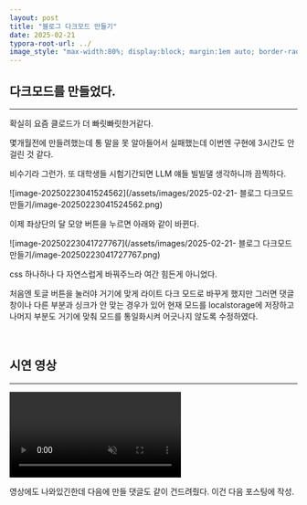 ```yaml
---
layout: post
title: "블로그 다크모드 만들기"
date: 2025-02-21
typora-root-url: ../
image_style: "max-width:80%; display:block; margin:1em auto; border-radius:10px; box-shadow:2px 2px 8px rgba(0,0,0,0.8);"
---
```




## 다크모드를 만들었다.

---

확실히 요즘 클로드가 더 빠릿빠릿한거같다.

몇개월전에 만들려했는데 통 말을 못 알아들어서 실패했는데 이번엔 구현에 3시간도 안걸린 것 같다.

비수기라 그런가. 또 대학생들 시험기간되면 LLM 얘들 빌빌댈 생각하니까 끔찍하다.

![image-20250223041524562](/assets/images/2025-02-21- 블로그 다크모드 만들기/image-20250223041524562.png)

이제 좌상단의 달 모양 버튼을 누르면 아래와 같이 바뀐다.

![image-20250223041727767](/assets/images/2025-02-21- 블로그 다크모드 만들기/image-20250223041727767.png)

css 하나하나 다 자연스럽게 바꿔주느라 여간 힘든게 아니었다. 

처음엔 토글 버튼을 눌러야 거기에 맞게 라이트 다크 모드로 바꾸게 했지만 그러면 댓글창이나 다른 부분과 싱크가 안 맞는 경우가 있어 현재 모드를 localstorage에 저장하고 나머지 부분도 거기에 맞춰 모드를 통일화시켜 어긋나지 않도록 수정하였다.

<br>

## 시연 영상

---



<video src="/assets/videos/dark_mode.mov" 
       class="responsive-video gif-like-video" 
       autoplay 
       loop 
       muted 
       playsinline>
</video>



영상에도 나와있긴한데 다음에 만들 댓글도 같이 건드려줬다. 이건 다음 포스팅에 작성.



 





